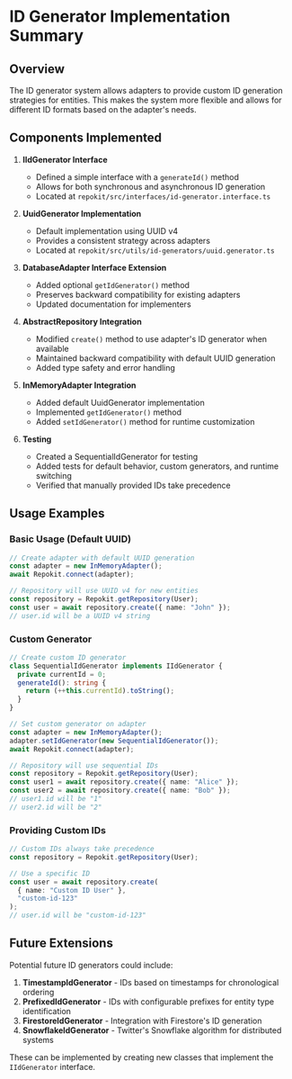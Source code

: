 # ID Generator Implementation Summary

## Overview

The ID generator system allows adapters to provide custom ID generation strategies for entities. This makes the system more flexible and allows for different ID formats based on the adapter's needs.

## Components Implemented

1. **IIdGenerator Interface**

   - Defined a simple interface with a `generateId()` method
   - Allows for both synchronous and asynchronous ID generation
   - Located at `repokit/src/interfaces/id-generator.interface.ts`

2. **UuidGenerator Implementation**

   - Default implementation using UUID v4
   - Provides a consistent strategy across adapters
   - Located at `repokit/src/utils/id-generators/uuid.generator.ts`

3. **DatabaseAdapter Interface Extension**

   - Added optional `getIdGenerator()` method
   - Preserves backward compatibility for existing adapters
   - Updated documentation for implementers

4. **AbstractRepository Integration**

   - Modified `create()` method to use adapter's ID generator when available
   - Maintained backward compatibility with default UUID generation
   - Added type safety and error handling

5. **InMemoryAdapter Integration**

   - Added default UuidGenerator implementation
   - Implemented `getIdGenerator()` method
   - Added `setIdGenerator()` method for runtime customization

6. **Testing**
   - Created a SequentialIdGenerator for testing
   - Added tests for default behavior, custom generators, and runtime switching
   - Verified that manually provided IDs take precedence

## Usage Examples

### Basic Usage (Default UUID)

```typescript
// Create adapter with default UUID generation
const adapter = new InMemoryAdapter();
await Repokit.connect(adapter);

// Repository will use UUID v4 for new entities
const repository = Repokit.getRepository(User);
const user = await repository.create({ name: "John" });
// user.id will be a UUID v4 string
```

### Custom Generator

```typescript
// Create custom ID generator
class SequentialIdGenerator implements IIdGenerator {
  private currentId = 0;
  generateId(): string {
    return (++this.currentId).toString();
  }
}

// Set custom generator on adapter
const adapter = new InMemoryAdapter();
adapter.setIdGenerator(new SequentialIdGenerator());
await Repokit.connect(adapter);

// Repository will use sequential IDs
const repository = Repokit.getRepository(User);
const user1 = await repository.create({ name: "Alice" });
const user2 = await repository.create({ name: "Bob" });
// user1.id will be "1"
// user2.id will be "2"
```

### Providing Custom IDs

```typescript
// Custom IDs always take precedence
const repository = Repokit.getRepository(User);

// Use a specific ID
const user = await repository.create(
  { name: "Custom ID User" },
  "custom-id-123"
);
// user.id will be "custom-id-123"
```

## Future Extensions

Potential future ID generators could include:

1. **TimestampIdGenerator** - IDs based on timestamps for chronological ordering
2. **PrefixedIdGenerator** - IDs with configurable prefixes for entity type identification
3. **FirestoreIdGenerator** - Integration with Firestore's ID generation
4. **SnowflakeIdGenerator** - Twitter's Snowflake algorithm for distributed systems

These can be implemented by creating new classes that implement the `IIdGenerator` interface.

